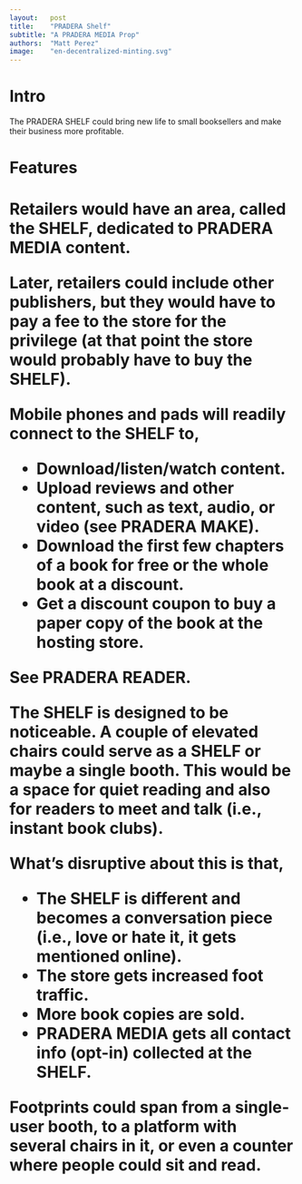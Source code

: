 ```yaml
---
layout:   post
title:    "PRADERA Shelf"
subtitle: "A PRADERA MEDIA Prop"
authors:  "Matt Perez"
image:    "en-decentralized-minting.svg"
---
```


<div style="display: none;">
 <p>The PRADERA SHELF could bring new life to small booksellers and make their business more profitable.</p>
</div>

<h1>Intro</h1>
 <p>The PRADERA SHELF could bring new life to small booksellers and make their business more profitable.</p>

<h1>Features<h1>
 <p>Retailers would have an area, called the SHELF, dedicated to PRADERA MEDIA content.</p>
 <p>Later, retailers could include other publishers, but they would have to pay a fee to the store for the privilege (at that point the store would probably have to buy the SHELF).</p>
 <p>Mobile phones and pads will readily connect to the SHELF to,</p>
  <ul>
   <li>Download/listen/watch content.</li>
   <li>Upload reviews and other content, such as text, audio, or video (see PRADERA MAKE).</li>
   <li>Download the first few chapters of a book for free or the whole book at a discount.</li>
   <li>Get a discount coupon to buy a paper copy of the book at the hosting store.</li>
  </ul>
 <p>See PRADERA READER.</p>
 <p>The SHELF is designed to be noticeable. A couple of elevated chairs could serve as a SHELF or maybe a single booth. This would be a space for quiet reading and also for readers to meet and talk (i.e., instant book clubs).</p>
 <p>What’s disruptive about this is that,</p>
  <ul>
   <li>The SHELF is different and becomes a conversation piece (i.e., love or hate it, it gets mentioned online).</li>
   <li>The store gets increased foot traffic.</li>
   <li>More book copies are sold.</li>
   <li>PRADERA MEDIA gets all contact info (opt-in) collected at the SHELF.</li>
  </ul>
 <p>Footprints could span from a single-user booth, to a platform with several chairs in it, or even a counter where people could sit and read.</p>
